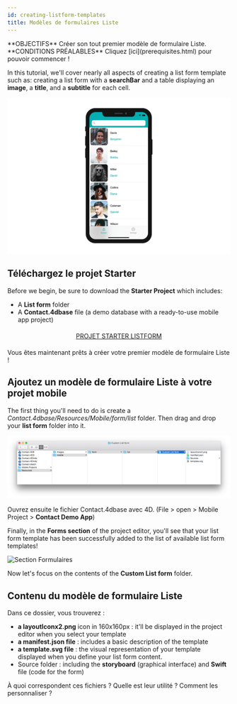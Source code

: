 ```yaml
---
id: creating-listform-templates
title: Modèles de formulaires Liste
---
```


<div markdown="1" class = "objectives">
**OBJECTIFS**
Créer son tout premier modèle de formulaire Liste.
</div>

<div markdown="1" class = "prerequisites">
**CONDITIONS PRÉALABLES**
Cliquez [ici](prerequisites.html) pour pouvoir commencer !
</div>

In this tutorial, we'll cover nearly all aspects of creating a list form template such as: creating a list form with a **searchBar** and a table displaying an **image**, a **title**, and a **subtitle** for each cell.

![List form template final result](assets/custom-listform/custom-template-final-result.png)

## Téléchargez le projet Starter

Before we begin, be sure to download the **Starter Project** which includes:

* A **List form** folder
* A **Contact.4dbase** file (a demo database with a ready-to-use mobile app project)

<div markdown="1" style="text-align: center; margin-top: 20px; margin-bottom: 20px">
<a class="button"
href="https://github.com/4d-for-ios/tutorial-CustomListFormStarter/archive/4702619ed628a98f7cba5aacc08b6302d4bb8f86.zip">PROJET STARTER LISTFORM</a>
</div>

Vous êtes maintenant prêts à créer votre premier modèle de formulaire Liste !

## Ajoutez un modèle de formulaire Liste à votre projet mobile

The first thing you'll need to do is create a *Contact.4dbase/Resources/Mobile/form/list* folder. Then drag and drop your **list form** folder into it.

![Mobile folder list form template](assets/custom-listform/mobile-folder-custom-template.png)

Ouvrez ensuite le fichier Contact.4dbase avec 4D. (File > open > Mobile Project > **Contact Demo App**)

Finally, in the **Forms section** of the project editor, you'll see that your list form template has been successfully added to the list of available list form templates!

![Section Formulaires](assets/en/custom-listform/custom-listform-template.png)

Now let's focus on the contents of the **Custom List form** folder.

## Contenu du modèle de formulaire Liste

Dans ce dossier, vous trouverez :

* **a layoutIconx2.png** icon in 160x160px : it'll be displayed in the project editor when you select your template
* **a manifest.json file** : includes a basic description of the template
* **a template.svg file** : the visual representation of your template displayed when you define your list form content.
* Source folder : including the **storyboard** (graphical interface) and **Swift** file (code for the form)

À quoi correspondent ces fichiers ? Quelle est leur utilité ? Comment les personnaliser ?
